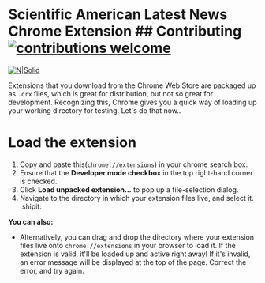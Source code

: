 # Scientific American Latest News Chrome Extension ## Contributing [![contributions welcome](https://img.shields.io/badge/contributions-welcome-brightgreen.svg?style=flat)](https://github.com/dwyl/esta/issues)




[![N|Solid](http://www.immunomix.com/wp-content/uploads/2017/06/Scientific-American-Logo.png)](https://nodesource.com/products/nsolid)


Extensions that you download from the Chrome Web Store are packaged up as ```.crx``` files, which is great for distribution, but not so great for development. Recognizing this, Chrome gives you a quick way of loading up your working directory for testing. Let's do that now..

# Load the extension 

  1. Copy and paste this(`chrome://extensions`) in your chrome search box.
  2. Ensure that the **Developer mode checkbox** in the top right-hand corner is checked.
  3. Click **Load unpacked extension…** to pop up a file-selection dialog.
  4. Navigate to the directory in which your extension files live, and select it. :shipit:
  
**You can also:**
  - Alternatively, you can drag and drop the directory where your extension files live onto `chrome://extensions` in your browser to load it. If the extension is valid, it'll be loaded up and active right away! If it's invalid, an error message will be displayed at the top of the page. Correct the error, and try again.
